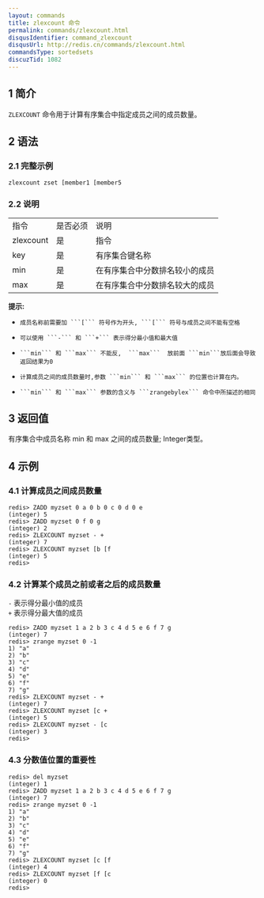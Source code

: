 ```yaml
---
layout: commands
title: zlexcount 命令
permalink: commands/zlexcount.html
disqusIdentifier: command_zlexcount
disqusUrl: http://redis.cn/commands/zlexcount.html
commandsType: sortedsets
discuzTid: 1082
---
```


## __1 简介__
```ZLEXCOUNT``` 命令用于计算有序集合中指定成员之间的成员数量。  

## __2 语法__

### __2.1 完整示例__
```
zlexcount zset [member1 [member5
```
### __2.2 说明__ 
<table>
    <tr>
        <td>指令</td>
        <td>是否必须</td>
        <td>说明</td>
    </tr>
    <tr>
        <td>zlexcount</td>
        <td>是</td>
        <td>指令</td>
    </tr>
    <tr>
        <td>key</td>
        <td>是</td>
        <td>有序集合键名称</td>
    </tr>
    <tr>
        <td>min</td>
        <td>是</td>
        <td>在有序集合中分数排名较小的成员</td>
    </tr>
    <tr>
        <td>max</td>
        <td>是</td>
        <td>在有序集合中分数排名较大的成员</td>
    </tr>
</table>

__提示:__
-     成员名称前需要加 ```[``` 符号作为开头, ```[``` 符号与成员之间不能有空格
-     可以使用 ```-``` 和 ```+``` 表示得分最小值和最大值
-     ```min``` 和 ```max``` 不能反,  ```max```  放前面 ```min```放后面会导致返回结果为0
-     计算成员之间的成员数量时,参数 ```min``` 和 ```max``` 的位置也计算在内。
-     ```min``` 和 ```max``` 参数的含义与 ```zrangebylex``` 命令中所描述的相同

## __3 返回值__
有序集合中成员名称 min 和 max 之间的成员数量; Integer类型。

## __4 示例__
### __4.1 计算成员之间成员数量__

    redis> ZADD myzset 0 a 0 b 0 c 0 d 0 e
    (integer) 5
    redis> ZADD myzset 0 f 0 g
    (integer) 2
    redis> ZLEXCOUNT myzset - +
    (integer) 7
    redis> ZLEXCOUNT myzset [b [f
    (integer) 5
    redis> 


### __4.2 计算某个成员之前或者之后的成员数量__
```-``` 表示得分最小值的成员  
```+``` 表示得分最大值的成员
```
redis> ZADD myzset 1 a 2 b 3 c 4 d 5 e 6 f 7 g
(integer) 7
redis> zrange myzset 0 -1
1) "a"
2) "b"
3) "c"
4) "d"
5) "e"
6) "f"
7) "g"
redis> ZLEXCOUNT myzset - +
(integer) 7
redis> ZLEXCOUNT myzset [c +
(integer) 5
redis> ZLEXCOUNT myzset - [c
(integer) 3
redis> 
```

### __4.3 分数值位置的重要性__
```
redis> del myzset
(integer) 1
redis> ZADD myzset 1 a 2 b 3 c 4 d 5 e 6 f 7 g
(integer) 7
redis> zrange myzset 0 -1
1) "a"
2) "b"
3) "c"
4) "d"
5) "e"
6) "f"
7) "g"
redis> ZLEXCOUNT myzset [c [f
(integer) 4
redis> ZLEXCOUNT myzset [f [c
(integer) 0
redis> 
```